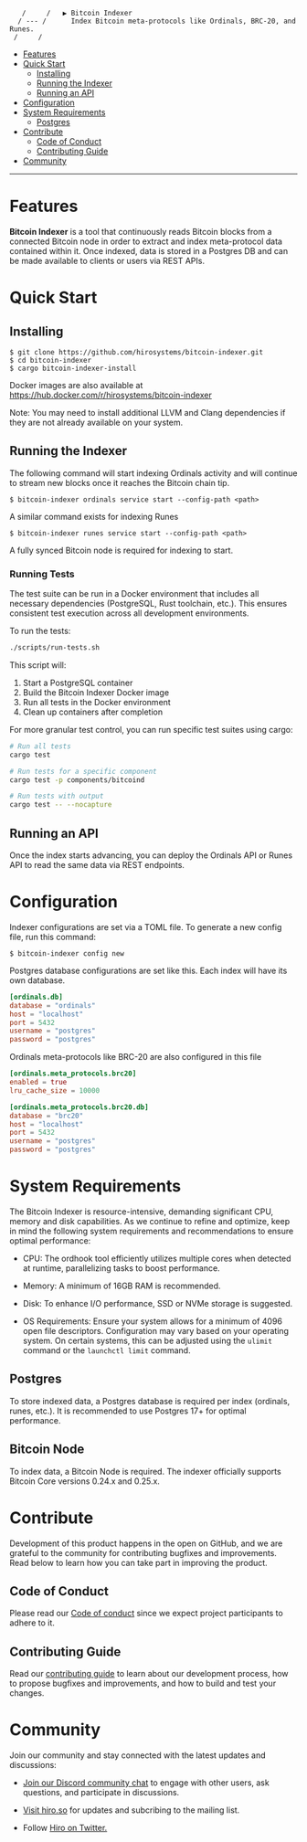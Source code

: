        /     /   ▶ Bitcoin Indexer
      / --- /      Index Bitcoin meta-protocols like Ordinals, BRC-20, and Runes.
     /     /

- [Features](#features)
- [Quick Start](#quick-start)
  - [Installing](#installing)
  - [Running the Indexer](#running-the-indexer)
  - [Running an API](#running-an-api)
- [Configuration](#configuration)
- [System Requirements](#system-requirements)
  - [Postgres](#postgres)
- [Contribute](#contribute)
  - [Code of Conduct](#code-of-conduct)
  - [Contributing Guide](#contributing-guide)
- [Community](#community)

***

# Features

**Bitcoin Indexer** is a tool that continuously reads Bitcoin blocks from a connected Bitcoin
node in order to extract and index meta-protocol data contained within it. Once indexed, data is
stored in a Postgres DB and can be made available to clients or users via REST APIs.

# Quick Start

## Installing

```console
$ git clone https://github.com/hirosystems/bitcoin-indexer.git
$ cd bitcoin-indexer
$ cargo bitcoin-indexer-install
```

Docker images are also available at https://hub.docker.com/r/hirosystems/bitcoin-indexer

Note: You may need to install additional LLVM and Clang dependencies if they are not already available on your system.

## Running the Indexer

The following command will start indexing Ordinals activity and will continue to stream new blocks
once it reaches the Bitcoin chain tip.
```console
$ bitcoin-indexer ordinals service start --config-path <path>
```

A similar command exists for indexing Runes
```console
$ bitcoin-indexer runes service start --config-path <path>
```

A fully synced Bitcoin node is required for indexing to start.

### Running Tests

The test suite can be run in a Docker environment that includes all necessary dependencies (PostgreSQL, Rust toolchain, etc.). This ensures consistent test execution across all development environments.

To run the tests:

```bash
./scripts/run-tests.sh
```

This script will:
1. Start a PostgreSQL container
2. Build the Bitcoin Indexer Docker image
3. Run all tests in the Docker environment
4. Clean up containers after completion

For more granular test control, you can run specific test suites using cargo:

```bash
# Run all tests
cargo test

# Run tests for a specific component
cargo test -p components/bitcoind

# Run tests with output
cargo test -- --nocapture
```

## Running an API

Once the index starts advancing, you can deploy the Ordinals API or Runes API to read the same data
via REST endpoints.


# Configuration

Indexer configurations are set via a TOML file. To generate a new config file, run this command:
```console
$ bitcoin-indexer config new
```

Postgres database configurations are set like this. Each index will have its own database.
```toml
[ordinals.db]
database = "ordinals"
host = "localhost"
port = 5432
username = "postgres"
password = "postgres"
```

Ordinals meta-protocols like BRC-20 are also configured in this file
```toml
[ordinals.meta_protocols.brc20]
enabled = true
lru_cache_size = 10000

[ordinals.meta_protocols.brc20.db]
database = "brc20"
host = "localhost"
port = 5432
username = "postgres"
password = "postgres"
```

# System Requirements

The Bitcoin Indexer is resource-intensive, demanding significant CPU, memory and disk capabilities.
As we continue to refine and optimize, keep in mind the following system requirements and
recommendations to ensure optimal performance:

* CPU: The ordhook tool efficiently utilizes multiple cores when detected at runtime, parallelizing
tasks to boost performance.

* Memory: A minimum of 16GB RAM is recommended.

* Disk: To enhance I/O performance, SSD or NVMe storage is suggested.

* OS Requirements: Ensure your system allows for a minimum of 4096 open file descriptors.
Configuration may vary based on your operating system. On certain systems, this can be adjusted
using the `ulimit` command or the `launchctl limit` command.

## Postgres

To store indexed data, a Postgres database is required per index (ordinals, runes, etc.).
It is recommended to use Postgres 17+ for optimal performance.

## Bitcoin Node

To index data, a Bitcoin Node is required.
The indexer officially supports Bitcoin Core versions 0.24.x and 0.25.x.

# Contribute

Development of this product happens in the open on GitHub, and we are grateful
to the community for contributing bugfixes and improvements. Read below to learn
how you can take part in improving the product.

## Code of Conduct
Please read our [Code of conduct](../../../.github/blob/main/CODE_OF_CONDUCT.md)
since we expect project participants to adhere to it. 

## Contributing Guide
Read our [contributing guide](.github/CONTRIBUTING.md) to learn about our
development process, how to propose bugfixes and improvements, and how to build
and test your changes.

# Community

Join our community and stay connected with the latest updates and discussions:

- [Join our Discord community chat](https://discord.gg/ZQR6cyZC) to engage with
  other users, ask questions, and participate in discussions.

- [Visit hiro.so](https://www.hiro.so/) for updates and subcribing to the
  mailing list.

- Follow [Hiro on Twitter.](https://twitter.com/hirosystems)
